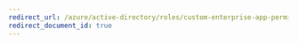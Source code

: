 ```yaml
---
redirect_url: /azure/active-directory/roles/custom-enterprise-app-permissions
redirect_document_id: true
---
```

